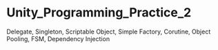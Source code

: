 # Unity_Programming_Practice_2
Delegate, Singleton, Scriptable Object, Simple Factory, Corutine, Object Pooling, FSM, Dependency Injection
